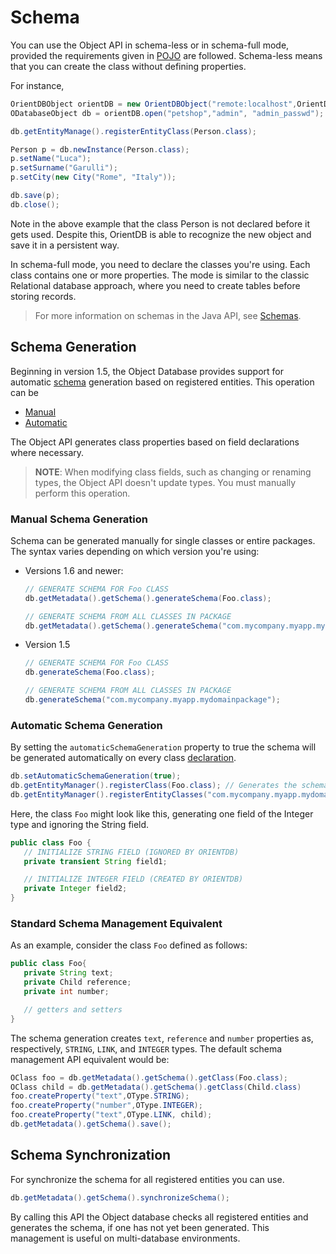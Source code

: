 # Schema 

You can use the Object API in schema-less or in schema-full mode, provided the requirements given in [POJO](Object-DB-Pojo.md) are followed. Schema-less means that you can create the class without defining properties.

For instance,

```java
OrientDBObject orientDB = new OrientDBObject("remote:localhost",OrientDBConfig.defaultConfig());
ODatabaseObject db = orientDB.open("petshop","admin", "admin_passwd");

db.getEntityManage().registerEntityClass(Person.class);

Person p = db.newInstance(Person.class);
p.setName("Luca");
p.setSurname("Garulli");
p.setCity(new City("Rome", "Italy"));

db.save(p);
db.close();
```

Note in the above example that the class Person is not declared before it gets used. Despite this, OrientDB is able to recognize the new object and save it in a persistent way.

In schema-full mode, you need to declare the classes you're using. Each class contains one or more properties. The mode is similar to the classic Relational database approach, where you need to create tables before storing records.

>For more information on schemas in the Java API, see [Schemas](Schemas.md).


## Schema Generation

Beginning in version 1.5, the Object Database provides support for automatic [schema](../general/Schema.md) generation based on registered entities.  This operation can be

- [Manual](#manual-schema-generation)
- [Automatic](#automatic-schema-generation)

The Object API generates class properties based on field declarations where necessary.

>**NOTE**: When modifying class fields, such as changing or renaming types, the Object API doesn't update types.  You must manually perform this operation.

### Manual Schema Generation

Schema can be generated manually for single classes or entire packages.  The syntax varies depending on which version you're using:

- Versions 1.6 and newer:

  ```java
  // GENERATE SCHEMA FOR Foo CLASS
  db.getMetadata().getSchema().generateSchema(Foo.class);

  // GENERATE SCHEMA FROM ALL CLASSES IN PACKAGE
  db.getMetadata().getSchema().generateSchema("com.mycompany.myapp.mydomainpackage");
  ```
- Version 1.5

  ```java
  // GENERATE SCHEMA FOR Foo CLASS
  db.generateSchema(Foo.class);

  // GENERATE SCHEMA FROM ALL CLASSES IN PACKAGE
  db.generateSchema("com.mycompany.myapp.mydomainpackage");
  ```

### Automatic Schema Generation

By setting the `automaticSchemaGeneration` property to true the schema will be generated automatically on every class [declaration](Object-2-Record-Java-Binding#declare-persistent-class).

```java
db.setAutomaticSchemaGeneration(true);
db.getEntityManager().registerClass(Foo.class); // Generates the schema for Foo class after registering.
db.getEntityManager().registerEntityClasses("com.mycompany.myapp.mydomainpackage"); // Generates the schema for all classes contained in the given package after registering.
```

Here, the class `Foo` might look like this, generating one field of the Integer type and ignoring the String field.

```java
public class Foo {
   // INITIALIZE STRING FIELD (IGNORED BY ORIENTDB)
   private transient String field1;

   // INITIALIZE INTEGER FIELD (CREATED BY ORIENTDB)
   private Integer field2; 
}
```

### Standard Schema Management Equivalent

As an example, consider the class `Foo` defined as follows:

```java
public class Foo{
   private String text;
   private Child reference;
   private int number;

   // getters and setters
}
```

The schema generation creates `text`, `reference` and `number` properties as, respectively, `STRING`, `LINK`, and `INTEGER` types.  The default schema management API equivalent would be:

```java
OClass foo = db.getMetadata().getSchema().getClass(Foo.class);
OClass child = db.getMetadata().getSchema().getClass(Child.class)
foo.createProperty("text",OType.STRING);
foo.createProperty("number",OType.INTEGER);
foo.createProperty("text",OType.LINK, child);
db.getMetadata().getSchema().save();
```

## Schema Synchronization

For synchronize the schema for all registered entities you can use.

```java
db.getMetadata().getSchema().synchronizeSchema();
```

By calling this API the Object database checks all registered entities and generates the schema, if one has not yet been generated. This management is useful on multi-database environments.
